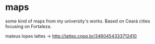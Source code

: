 # maps
some kind of maps from my university's works.
Based on Ceará cities focusing on Fortaleza.

mateus lopes lattes
 -> http://lattes.cnpq.br/3460454333712410
